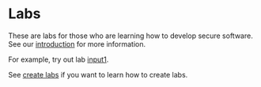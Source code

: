 # Labs

These are labs for those who are learning how to develop secure software.
See our [introduction](introduction) for more information.

For example, try out lab [input1](input1.html).

See [create labs](create_labs) if you want to learn how to create labs.
